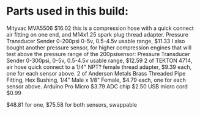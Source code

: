 # Parts used in this build:
Mityvac MVA5506   $16.02   this is a compression hose with a quick connect air fitting on one end, and M14x1.25 spark plug thread adapter.
Pressure Transducer Sender 0-200psi 0-5v, 0.5-4.5v usable range, $11.33
I also bought another pressure sensor, for higher compression engines that will test above the pressure range of the 200psisensor: 
Pressure Transducer Sender 0-300psi, 0-5v, 0.5-4.5v usable range,  $12.59
2 of TEKTON 4714,  air hose quick connect to a 1/4" NPT? female thread adapter, $9.39 each, one for each sensor above.
2 of Anderson Metals Brass Threaded Pipe Fitting, Hex Bushing, 1/4" Male x 1/8" Female, $4.79 each, one for each sensor above.
Arduino Pro Micro $3.79
ADC chip $2.50
USB micro cord $0.99

$48.81 for one, $75.58 for both sensors, swappable
